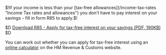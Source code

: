 $!If your income is less than your [tax-free allowances](/income-tax-rates "Income Tax rates and allowances") you don't have to pay interest on your savings - fill in form R85 to apply.$!

$D
[Download R85 - Apply for tax-free interest on your savings (PDF, 190KB)](http://www.hmrc.gov.uk/forms/r85lp.pdf "Form R85 - Apply for tax-free interest on your savings, PDF, 190 KB")
$D

You can work out whether you can apply for tax-free interest using an [online calculator](http://www.hmrc.gov.uk/calcs/r85/ "Calculator to work out whether you can apply for tax-free savings") on the HM Revenue & Customs website.
